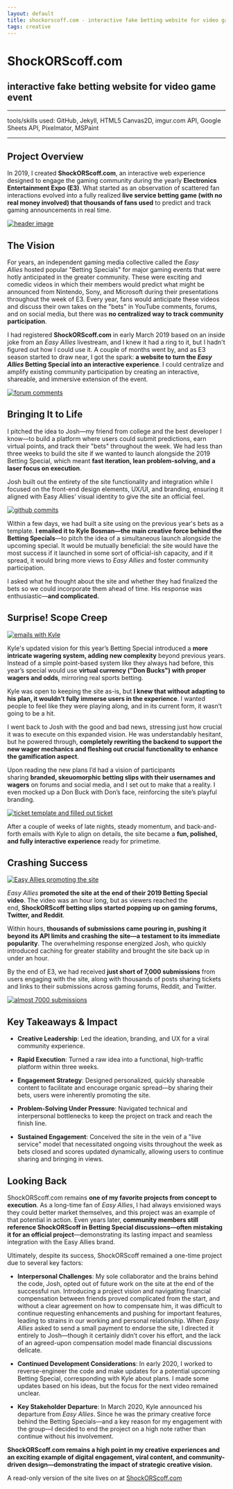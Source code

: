 ```yaml
---
layout: default
title: shockorscoff.com - interactive fake betting website for video game event
tags: creative
---
```

# ShockORScoff.com
## interactive fake betting website for video game event
****
tools/skills used: GitHub, Jekyll, HTML5 Canvas2D, imgur.com API, Google Sheets API, Pixelmator, MSPaint 

****
## **Project Overview**

In 2019, I created **ShockORScoff.com**, an interactive web experience designed to engage the gaming community during the yearly **Electronics Entertainment Expo (E3)**. What started as an observation of scattered fan interactions evolved into a fully realized **live service betting game (with no real money involved) that thousands of fans used** to predict and track gaming announcements in real time.

<a href="/assets/images/myprojects/creative/20190606/shockheader.png" target="_blank"> <img src="/assets/images/myprojects/creative/20190606/shockheader.png" alt="header image" class="yc-img"> </a>

## **The Vision**

For years, an independent gaming media collective called the _Easy Allies_ hosted popular "Betting Specials" for major gaming events that were hotly anticipated in the greater community. These were exciting and comedic videos in which their members would predict what might be announced from Nintendo, Sony, and Microsoft during their presentations throughout the week of E3. Every year, fans would anticipate these videos and discuss their own takes on the "bets" in YouTube comments, forums, and on social media, but there was **no centralized way to track community participation**.

I had registered **ShockORScoff.com** in early March 2019 based on an inside joke from an _Easy Allies_ livestream, and I knew it had a ring to it, but I hadn't figured out how I could use it. A couple of months went by, and as E3 season started to draw near, I got the spark: **a website to turn the *Easy Allies* Betting Special into an interactive experience**. I could centralize and amplify existing community participation by creating an interactive, shareable, and immersive extension of the event.

<a href="/assets/images/myprojects/creative/20190606/shockcomments.png" target="_blank"> <img src="/assets/images/myprojects/creative/20190606/shockcomments.png" alt="forum comments" class="yc-img"> </a>

## **Bringing It to Life**

I pitched the idea to Josh—my friend from college and the best developer I know—to build a platform where users could submit predictions, earn virtual points, and track their "bets" throughout the week. We had less than three weeks to build the site if we wanted to launch alongside the 2019 Betting Special, which meant **fast iteration, lean problem-solving, and a laser focus on execution**.

Josh built out the entirety of the site functionality and integration while I focused on the front-end design elements, UX/UI, and branding, ensuring it aligned with Easy Allies' visual identity to give the site an official feel.

<a href="/assets/images/myprojects/creative/20190606/shockcommits.png" target="_blank"> <img src="/assets/images/myprojects/creative/20190606/shockcommits.png" alt="github commits" class="yc-img"> </a>

Within a few days, we had built a site using on the previous year's bets as a template. **I emailed it to Kyle Bosman—the main creative force behind the Betting Specials**—to pitch the idea of a simultaneous launch alongside the upcoming special. It would be mutually beneficial: the site would have the most success if it launched in some sort of official-ish capacity, and if it spread, it would bring more views to _Easy Allies_ and foster community participation.

I asked what he thought about the site and whether they had finalized the bets so we could incorporate them ahead of time. His response was enthusiastic—**and complicated.**

## **Surprise! Scope Creep**

<a href="/assets/images/myprojects/creative/20190606/shockkyleemail.png" target="_blank"> <img src="/assets/images/myprojects/creative/20190606/shockkyleemail.png" alt="emails with Kyle" class="yc-img"> </a>

Kyle's updated vision for this year’s Betting Special introduced a **more intricate wagering system, adding new complexity** beyond previous years. Instead of a simple point-based system like they always had before, this year’s special would use **virtual currency ("Don Bucks") with proper wagers and odds**, mirroring real sports betting.

Kyle was open to keeping the site as-is, but **I knew that without adapting to his plan, it wouldn’t fully immerse users in the experience**. I wanted people to feel like they were playing along, and in its current form, it wasn’t going to be a hit.

I went back to Josh with the good and bad news, stressing just how crucial it was to execute on this expanded vision. He was understandably hesitant, but he powered through, **completely rewriting the backend to support the new wager mechanics and fleshing out crucial functionality to enhance the gamification aspect**.

Upon reading the new plans I’d had a vision of participants sharing **branded, skeuomorphic betting slips with their usernames and wagers** on forums and social media, and I set out to make that a reality. I even mocked up a Don Buck with Don’s face, reinforcing the site’s playful branding.

<a href="/assets/images/myprojects/creative/20190606/shockticket.png" target="_blank"> <img src="/assets/images/myprojects/creative/20190606/shockticket.png" alt="ticket template and filled out ticket" class="yc-img"> </a>

After a couple of weeks of late nights, steady momentum, and back-and-forth emails with Kyle to align on details, the site became a **fun, polished, and fully interactive experience** ready for primetime.

## **Crashing Success**

<a href="/assets/images/myprojects/creative/20190606/shockpromo.png" target="_blank"> <img src="/assets/images/myprojects/creative/20190606/shockpromo.png" alt="Easy Allies promoting the site" class="yc-img"> </a>

_Easy Allies_ **promoted the site at the end of their 2019 Betting Special video**. The video was an hour long, but as viewers reached the end, **ShockORScoff betting slips started popping up on gaming forums, Twitter, and Reddit**.

Within hours, **thousands of submissions came pouring in, pushing it beyond its API limits and crashing the site—a testament to its immediate popularity**. The overwhelming response energized Josh, who quickly introduced caching for greater stability and brought the site back up in under an hour.

By the end of E3, we had received **just short of 7,000 submissions** from users engaging with the site, along with thousands of posts sharing tickets and links to their submissions across gaming forums, Reddit, and Twitter.

<a href="/assets/images/myprojects/creative/20190606/shockusercount.png" target="_blank"> <img src="/assets/images/myprojects/creative/20190606/shockusercount.png" alt="almost 7000 submissions" class="yc-img"> </a>

## **Key Takeaways & Impact**

- **Creative Leadership**: Led the ideation, branding, and UX for a viral community experience.
    
- **Rapid Execution**: Turned a raw idea into a functional, high-traffic platform within three weeks.
    
- **Engagement Strategy**: Designed personalized, quickly shareable content to facilitate and encourage organic spread—by sharing their bets, users were inherently promoting the site. 
    
- **Problem-Solving Under Pressure**: Navigated technical and interpersonal bottlenecks to keep the project on track and reach the finish line.
    
- **Sustained Engagement**: Conceived the site in the vein of a "live service" model that necessitated ongoing visits throughout the week as bets closed and scores updated dynamically, allowing users to continue sharing and bringing in views.

## **Looking Back**

ShockORScoff.com remains **one of my favorite projects from concept to execution**. As a long-time fan of _Easy Allies_, I had always envisioned ways they could better market themselves, and this project was an example of that potential in action. Even years later, **community members still reference ShockORScoff in Betting Special discussions—often mistaking it for an official project**—demonstrating its lasting impact and seamless integration with the Easy Allies brand.

Ultimately, despite its success, ShockORScoff remained a one-time project due to several key factors:

- **Interpersonal Challenges**: My sole collaborator and the brains behind the code, Josh, opted out of future work on the site at the end of the successful run. Introducing a project vision and navigating financial compensation between friends proved complicated from the start, and without a clear agreement on how to compensate him, it was difficult to continue requesting enhancements and pushing for important features, leading to strains in our working and personal relationship. When _Easy Allies_ asked to send a small payment to endorse the site, I directed it entirely to Josh—though it certainly didn’t cover his effort, and the lack of an agreed-upon compensation model made financial discussions delicate.
    
- **Continued Development Considerations**: In early 2020, I worked to reverse-engineer the code and make updates for a potential upcoming Betting Special, corresponding with Kyle about plans. I made some updates based on his ideas, but the focus for the next video remained unclear.

- **Key Stakeholder Departure**: In March 2020, Kyle announced his departure from _Easy Allies_. Since he was the primary creative force behind the Betting Specials—and a key reason for my engagement with the group—I decided to end the project on a high note rather than continue without his involvement.

**ShockORScoff.com remains a high point in my creative experiences and an exciting example of digital engagement, viral content, and community-driven design—demonstrating the impact of strategic creative vision.**

A read-only version of the site lives on at [ShockORScoff.com](https://shockorscoff.com)